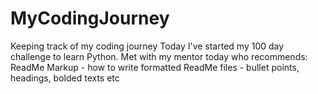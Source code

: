 # MyCodingJourney
Keeping track of my coding journey
Today I've started my 100 day challenge to learn Python. 
Met with my mentor today who recommends: ReadMe Markup - how to write formatted ReadMe files - bullet points, headings, bolded texts etc
